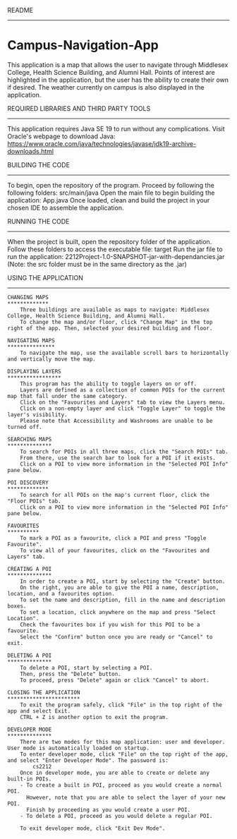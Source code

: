 README
******

# Campus-Navigation-App
This application is a map that allows the user to navigate through Middlesex College, Health Science Building, and Alumni Hall. 
Points of interest are highlighted in the application, but the user has the ability to create their own if desired. The weather currently on campus is also displayed in the application.


REQUIRED LIBRARIES AND THIRD PARTY TOOLS
****************************************

This application requires Java SE 19 to run without any complications.
Visit Oracle's webpage to download Java:
	https://www.oracle.com/java/technologies/javase/jdk19-archive-downloads.html

BUILDING THE CODE
*****************

To begin, open the repository of the program. Proceed by following the following folders: 
	src/main/java
Open the main file to begin building the application:
	App.java
Once loaded, clean and build the project in your chosen IDE to assemble the application.

RUNNING THE CODE
****************

When the project is built, open the repository folder of the application. Follow these folders to access the executable file:
	target
Run the jar file to run the application:
	2212Project-1.0-SNAPSHOT-jar-with-dependancies.jar
	(Note: the src folder must be in the same directory as the .jar)

USING THE APPLICATION
*********************

	CHANGING MAPS
	*************
		Three buildings are available as maps to navigate: Middlesex College, Health Science Building, and Alumni Hall.
		To change the map and/or floor, click "Change Map" in the top right of the app. Then, selected your desired building and floor.

	NAVIGATING MAPS
	***************
		To navigate the map, use the available scroll bars to horizontally and vertically move the map.

	DISPLAYING LAYERS
	*****************
		This program has the ability to toggle layers on or off. 
		Layers are defined as a collection of common POIs for the current map that fall under the same category.
		Click on the "Favourites and Layers" tab to view the Layers menu.
		Click on a non-empty layer and click "Toggle Layer" to toggle the layer's visibility.
		Please note that Accessibility and Washrooms are unable to be turned off.
	
	SEARCHING MAPS
	**************
		To search for POIs in all three maps, click the "Search POIs" tab. 
		From there, use the search bar to look for a POI if it exists.
		Click on a POI to view more information in the "Selected POI Info" pane below.
		
	POI DISCOVERY
	*************
		To search for all POIs on the map's current floor, click the "Floor POIs" tab.
		Click on a POI to view more information in the "Selected POI Info" pane below.
		
	FAVOURITES
	**********
		To mark a POI as a favourite, click a POI and press "Toggle Favourite".
		To view all of your favourites, click on the "Favourites and Layers" tab.
		
	CREATING A POI
	**************
		In order to create a POI, start by selecting the "Create" button.
		On the right, you are able to give the POI a name, description, location, and a favourites option.
		To set the name and description, fill in the name and description boxes.
		To set a location, click anywhere on the map and press "Select Location".
		Check the favourites box if you wish for this POI to be a favourite.
		Select the "Confirm" button once you are ready or "Cancel" to exit.
		
	DELETING A POI
	**************
		To delete a POI, start by selecting a POI.
		Then, press the "Delete" button.
		To proceed, press "Delete" again or click "Cancel" to abort.
		
	CLOSING THE APPLICATION
	***********************
		To exit the program safely, click "File" in the top right of the app and select Exit.
		CTRL + Z is another option to exit the program.
		
	DEVELOPER MODE
	**************
		There are two modes for this map application: user and developer. User mode is automatically loaded on startup. 
		To enter developer mode, click "File" on the top right of the app, and select "Enter Developer Mode". The password is:
			cs2212
		Once in developer mode, you are able to create or delete any built-in POIs.
		- To create a built in POI, proceed as you would create a normal POI. 
		  However, note that you are able to select the layer of your new POI.
		  Finish by proceeding as you would create a user POI.
		- To delete a POI, proceed as you would delete a regular POI.
		
		To exit developer mode, click "Exit Dev Mode".

